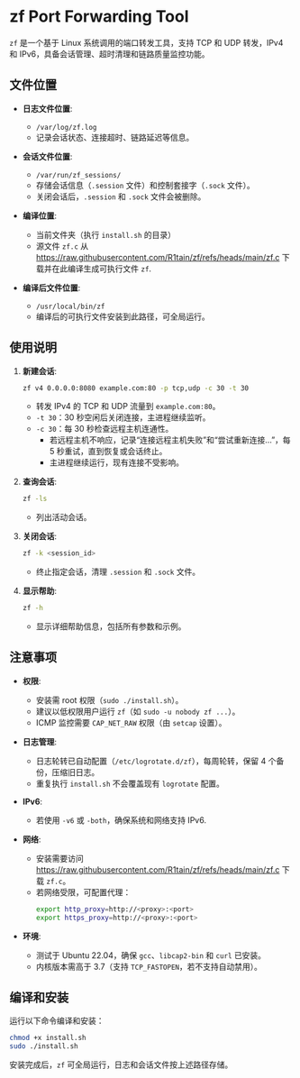 # zf Port Forwarding Tool

`zf` 是一个基于 Linux 系统调用的端口转发工具，支持 TCP 和 UDP 转发，IPv4 和 IPv6，具备会话管理、超时清理和链路质量监控功能。

## 文件位置

- **日志文件位置**:
  - `/var/log/zf.log`
  - 记录会话状态、连接超时、链路延迟等信息。

- **会话文件位置**:
  - `/var/run/zf_sessions/`
  - 存储会话信息（`.session` 文件）和控制套接字（`.sock` 文件）。
  - 关闭会话后，`.session` 和 `.sock` 文件会被删除。

- **编译位置**:
  - 当前文件夹（执行 `install.sh` 的目录）
  - 源文件 `zf.c` 从 https://raw.githubusercontent.com/R1tain/zf/refs/heads/main/zf.c 下载并在此编译生成可执行文件 `zf`.

- **编译后文件位置**:
  - `/usr/local/bin/zf`
  - 编译后的可执行文件安装到此路径，可全局运行。

## 使用说明

1. **新建会话**:
   ```bash
   zf v4 0.0.0.0:8080 example.com:80 -p tcp,udp -c 30 -t 30
   ```
   - 转发 IPv4 的 TCP 和 UDP 流量到 `example.com:80`。
   - `-t 30`：30 秒空闲后关闭连接，主进程继续监听。
   - `-c 30`：每 30 秒检查远程主机连通性。
     - 若远程主机不响应，记录“连接远程主机失败”和“尝试重新连接...”，每 5 秒重试，直到恢复或会话终止。
     - 主进程继续运行，现有连接不受影响。

2. **查询会话**:
   ```bash
   zf -ls
   ```
   - 列出活动会话。

3. **关闭会话**:
   ```bash
   zf -k <session_id>
   ```
   - 终止指定会话，清理 `.session` 和 `.sock` 文件。

4. **显示帮助**:
   ```bash
   zf -h
   ```
   - 显示详细帮助信息，包括所有参数和示例。

## 注意事项

- **权限**:
  - 安装需 root 权限（`sudo ./install.sh`）。
  - 建议以低权限用户运行 `zf`（如 `sudo -u nobody zf ...`）。
  - ICMP 监控需要 `CAP_NET_RAW` 权限（由 `setcap` 设置）。

- **日志管理**:
  - 日志轮转已自动配置（`/etc/logrotate.d/zf`），每周轮转，保留 4 个备份，压缩旧日志。
  - 重复执行 `install.sh` 不会覆盖现有 `logrotate` 配置。

- **IPv6**:
  - 若使用 `-v6` 或 `-both`，确保系统和网络支持 IPv6.

- **网络**:
  - 安装需要访问 https://raw.githubusercontent.com/R1tain/zf/refs/heads/main/zf.c 下载 `zf.c`。
  - 若网络受限，可配置代理：
    ```bash
    export http_proxy=http://<proxy>:<port>
    export https_proxy=http://<proxy>:<port>
    ```

- **环境**:
  - 测试于 Ubuntu 22.04，确保 `gcc`、`libcap2-bin` 和 `curl` 已安装。
  - 内核版本需高于 3.7（支持 `TCP_FASTOPEN`，若不支持自动禁用）。

## 编译和安装

运行以下命令编译和安装：
```bash
chmod +x install.sh
sudo ./install.sh
```

安装完成后，`zf` 可全局运行，日志和会话文件按上述路径存储。
